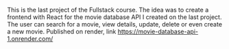 This is the last project of the Fullstack course. The idea was to create a frontend with React for the movie database API I created on the last project. The user can search for a movie, view details, update, delete or even create a new movie. Published on render, link https://movie-database-api-1.onrender.com/
